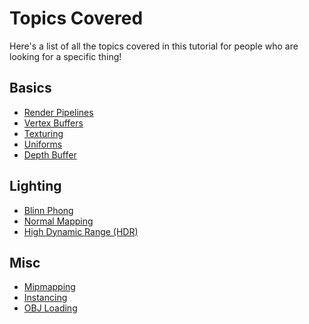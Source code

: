 # Topics Covered

Here's a list of all the topics covered in this tutorial for people
who are looking for a specific thing!

## Basics

- [Render Pipelines](/beginner/tutorial3-pipeline)
- [Vertex Buffers](/beginner/tutorial4-buffer)
- [Texturing](/beginner/tutorial5-textures)
- [Uniforms](/beginner/tutorial6-uniforms)
- [Depth Buffer](/beginner/tutorial8-depth)

## Lighting

- [Blinn Phong](/intermediate/tutorial10-lighting)
- [Normal Mapping](/intermediate/tutorial11-normals)
- [High Dynamic Range (HDR)](/intermediate/tutorial13-hdr)

## Misc

- [Mipmapping](/todo)
- [Instancing](/beginner/tutorial7-instancing)
- [OBJ Loading](/beginner/tutorial9-models)
